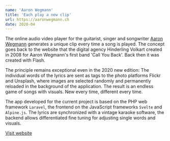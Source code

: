 ```yaml
---
name: 'Aaron Wegmann'
title: 'Each play a new clip'
url: https://aaronwegmann.ch
date: 2020-04
---
```

The online audio video player for the guitarist, singer and songwriter [Aaron Wegmann](https://aaronwegmann.ch) generates a unique clip every time a song is played. The concept goes back to the website that the digital agency Hinderling Volkart created in 2008 for Aaron Wegmann's first band 'Call You Back'. Back then it was created with Flash.

The principle remains exceptional even in the 2020 new edition: The individual words of the lyrics are sent as tags to the photo platforms Flickr and Unsplash, where images are selected randomly and permanently reloaded in the background of the application. The result is an endless game of songs with visuals. New every time, different every time. 

The app developed for the current project is based on the PHP web framework `Laravel`, the frontend on the JavaScript frameworks `Svelte` and `Alpine.js`. The lyrics are synchronized with a vintage karaoke software, the backend allows differentiated fine tuning for adjusting single words and visuals.

[Visit website](https://aaronwegmann.ch)
